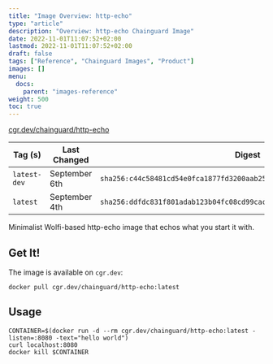 ```yaml
---
title: "Image Overview: http-echo"
type: "article"
description: "Overview: http-echo Chainguard Image"
date: 2022-11-01T11:07:52+02:00
lastmod: 2022-11-01T11:07:52+02:00
draft: false
tags: ["Reference", "Chainguard Images", "Product"]
images: []
menu:
  docs:
    parent: "images-reference"
weight: 500
toc: true
---
```


[cgr.dev/chainguard/http-echo](https://github.com/chainguard-images/images/tree/main/images/http-echo)

| Tag (s)       | Last Changed  | Digest                                                                    |
|---------------|---------------|---------------------------------------------------------------------------|
|  `latest-dev` | September 6th | `sha256:c44c58481cd54e0fca1877fd3200aab254aa0381516d5b0d509bddc62f1a9bed` |
|  `latest`     | September 4th | `sha256:ddfdc831f801adab123b04fc08cd99cac40b6e4a41210d07525d3d049e966359` |



Minimalist Wolfi-based http-echo image that echos what you start it with.

## Get It!

The image is available on `cgr.dev`:

```
docker pull cgr.dev/chainguard/http-echo:latest
```

## Usage

```
CONTAINER=$(docker run -d --rm cgr.dev/chainguard/http-echo:latest -listen=:8080 -text="hello world")
curl localhost:8080
docker kill $CONTAINER
```


